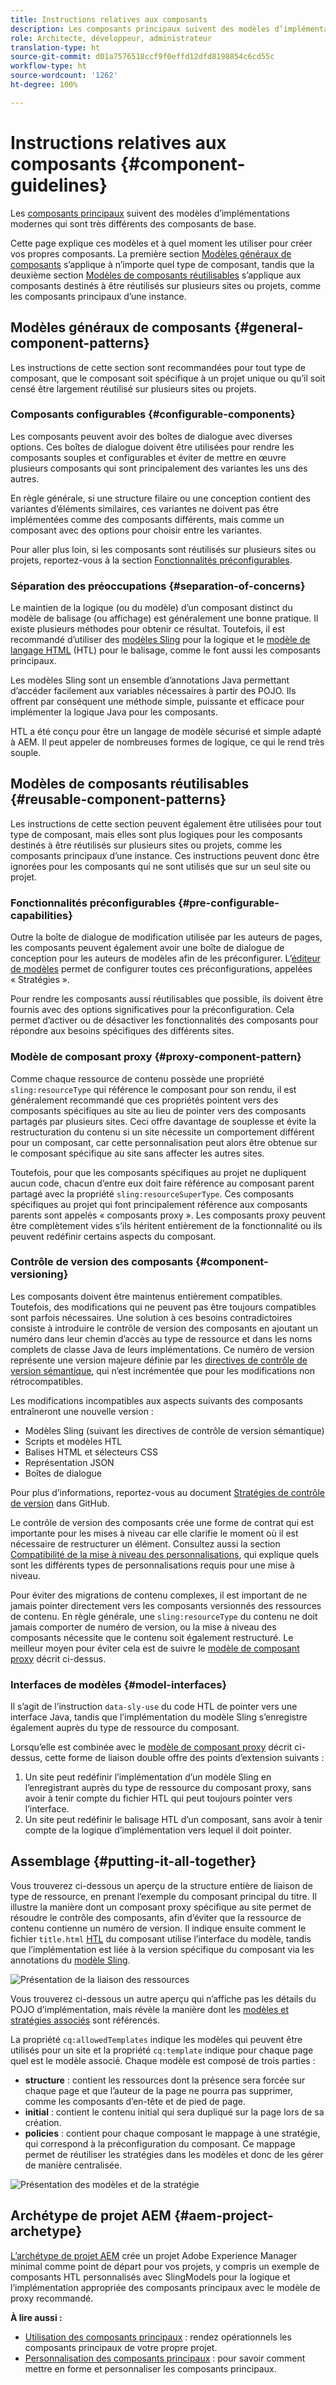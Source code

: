 ```yaml
---
title: Instructions relatives aux composants
description: Les composants principaux suivent des modèles d’implémentations modernes qui sont très différents des composants de base.
role: Architecte, développeur, administrateur
translation-type: ht
source-git-commit: d01a7576518ccf9f0effd12dfd8198854c6cd55c
workflow-type: ht
source-wordcount: '1262'
ht-degree: 100%

---
```



# Instructions relatives aux composants {#component-guidelines}

Les [composants principaux](overview.md) suivent des modèles d’implémentations modernes qui sont très différents des composants de base.

Cette page explique ces modèles et à quel moment les utiliser pour créer vos propres composants. La première section [Modèles généraux de composants](#general-component-patterns) s’applique à n’importe quel type de composant, tandis que la deuxième section [Modèles de composants réutilisables](#reusable-component-patterns) s’applique aux composants destinés à être réutilisés sur plusieurs sites ou projets, comme les composants principaux d’une instance.

## Modèles généraux de composants {#general-component-patterns}

Les instructions de cette section sont recommandées pour tout type de composant, que le composant soit spécifique à un projet unique ou qu’il soit censé être largement réutilisé sur plusieurs sites ou projets.

### Composants configurables {#configurable-components}

Les composants peuvent avoir des boîtes de dialogue avec diverses options. Ces boîtes de dialogue doivent être utilisées pour rendre les composants souples et configurables et éviter de mettre en œuvre plusieurs composants qui sont principalement des variantes les uns des autres.

En règle générale, si une structure filaire ou une conception contient des variantes d’éléments similaires, ces variantes ne doivent pas être implémentées comme des composants différents, mais comme un composant avec des options pour choisir entre les variantes.

Pour aller plus loin, si les composants sont réutilisés sur plusieurs sites ou projets, reportez-vous à la section [Fonctionnalités préconfigurables](#pre-configurable-capabilities).

### Séparation des préoccupations {#separation-of-concerns}

Le maintien de la logique (ou du modèle) d’un composant distinct du modèle de balisage (ou affichage) est généralement une bonne pratique. Il existe plusieurs méthodes pour obtenir ce résultat. Toutefois, il est recommandé d’utiliser des [modèles Sling](https://sling.apache.org/documentation/bundles/models.html) pour la logique et le [modèle de langage HTML](https://docs.adobe.com/content/help/fr-FR/experience-manager-htl/using/overview.html) (HTL) pour le balisage, comme le font aussi les composants principaux.

Les modèles Sling sont un ensemble d’annotations Java permettant d’accéder facilement aux variables nécessaires à partir des POJO. Ils offrent par conséquent une méthode simple, puissante et efficace pour implémenter la logique Java pour les composants.

HTL a été conçu pour être un langage de modèle sécurisé et simple adapté à AEM. Il peut appeler de nombreuses formes de logique, ce qui le rend très souple.

## Modèles de composants réutilisables {#reusable-component-patterns}

Les instructions de cette section peuvent également être utilisées pour tout type de composant, mais elles sont plus logiques pour les composants destinés à être réutilisés sur plusieurs sites ou projets, comme les composants principaux d’une instance. Ces instructions peuvent donc être ignorées pour les composants qui ne sont utilisés que sur un seul site ou projet.

### Fonctionnalités préconfigurables {#pre-configurable-capabilities}

Outre la boîte de dialogue de modification utilisée par les auteurs de pages, les composants peuvent également avoir une boîte de dialogue de conception pour les auteurs de modèles afin de les préconfigurer. L’[éditeur de modèles](https://docs.adobe.com/content/help/fr-FR/experience-manager-cloud-service/sites/authoring/features/templates.html) permet de configurer toutes ces préconfigurations, appelées « Stratégies ».

Pour rendre les composants aussi réutilisables que possible, ils doivent être fournis avec des options significatives pour la préconfiguration. Cela permet d’activer ou de désactiver les fonctionnalités des composants pour répondre aux besoins spécifiques des différents sites.

### Modèle de composant proxy {#proxy-component-pattern}

Comme chaque ressource de contenu possède une propriété `sling:resourceType` qui référence le composant pour son rendu, il est généralement recommandé que ces propriétés pointent vers des composants spécifiques au site au lieu de pointer vers des composants partagés par plusieurs sites. Ceci offre davantage de souplesse et évite la restructuration du contenu si un site nécessite un comportement différent pour un composant, car cette personnalisation peut alors être obtenue sur le composant spécifique au site sans affecter les autres sites.

Toutefois, pour que les composants spécifiques au projet ne dupliquent aucun code, chacun d’entre eux doit faire référence au composant parent partagé avec la propriété `sling:resourceSuperType`. Ces composants spécifiques au projet qui font principalement référence aux composants parents sont appelés « composants proxy ». Les composants proxy peuvent être complètement vides s’ils héritent entièrement de la fonctionnalité ou ils peuvent redéfinir certains aspects du composant.

### Contrôle de version des composants {#component-versioning}

Les composants doivent être maintenus entièrement compatibles. Toutefois, des modifications qui ne peuvent pas être toujours compatibles sont parfois nécessaires. Une solution à ces besoins contradictoires consiste à introduire le contrôle de version des composants en ajoutant un numéro dans leur chemin d’accès au type de ressource et dans les noms complets de classe Java de leurs implémentations. Ce numéro de version représente une version majeure définie par les [directives de contrôle de version sémantique](https://semver.org/), qui n’est incrémentée que pour les modifications non rétrocompatibles.

Les modifications incompatibles aux aspects suivants des composants entraîneront une nouvelle version :

* Modèles Sling (suivant les directives de contrôle de version sémantique)
* Scripts et modèles HTL
* Balises HTML et sélecteurs CSS
* Représentation JSON
* Boîtes de dialogue

Pour plus d’informations, reportez-vous au document [Stratégies de contrôle de version](https://github.com/adobe/aem-core-wcm-components/wiki/Versioning-Policies) dans GitHub.

Le contrôle de version des composants crée une forme de contrat qui est importante pour les mises à niveau car elle clarifie le moment où il est nécessaire de restructurer un élément. Consultez aussi la section [Compatibilité de la mise à niveau des personnalisations](customizing.md#upgrade-compatibility-of-customizations), qui explique quels sont les différents types de personnalisations requis pour une mise à niveau.

Pour éviter des migrations de contenu complexes, il est important de ne jamais pointer directement vers les composants versionnés des ressources de contenu. En règle générale, une `sling:resourceType` du contenu ne doit jamais comporter de numéro de version, ou la mise à niveau des composants nécessite que le contenu soit également restructuré. Le meilleur moyen pour éviter cela est de suivre le [modèle de composant proxy](#proxy-component-pattern) décrit ci-dessus.

### Interfaces de modèles {#model-interfaces}

Il s’agit de l’instruction `data-sly-use` du code HTL de pointer vers une interface Java, tandis que l’implémentation du modèle Sling s’enregistre également auprès du type de ressource du composant.

Lorsqu’elle est combinée avec le [modèle de composant proxy](#proxy-component-pattern) décrit ci-dessus, cette forme de liaison double offre des points d’extension suivants :

1. Un site peut redéfinir l’implémentation d’un modèle Sling en l’enregistrant auprès du type de ressource du composant proxy, sans avoir à tenir compte du fichier HTL qui peut toujours pointer vers l’interface.
1. Un site peut redéfinir le balisage HTL d’un composant, sans avoir à tenir compte de la logique d’implémentation vers lequel il doit pointer.

## Assemblage {#putting-it-all-together}

Vous trouverez ci-dessous un aperçu de la structure entière de liaison de type de ressource, en prenant l’exemple du composant principal du titre. Il illustre la manière dont un composant proxy spécifique au site permet de résoudre le contrôle des composants, afin d’éviter que la ressource de contenu contienne un numéro de version. Il indique ensuite comment le fichier `title.html` [HTL](https://docs.adobe.com/content/help/fr-FR/experience-manager-htl/using/overview.html) du composant utilise l’interface du modèle, tandis que l’implémentation est liée à la version spécifique du composant via les annotations du [modèle Sling](https://sling.apache.org/documentation/bundles/models.html).

![Présentation de la liaison des ressources](/help/assets/chlimage_1-32.png)

Vous trouverez ci-dessous un autre aperçu qui n’affiche pas les détails du POJO d’implémentation, mais révèle la manière dont les [modèles et stratégies associés](https://docs.adobe.com/content/help/fr-FR/experience-manager-cloud-service/implementing/components-templates/templates.html) sont référencés.

La propriété `cq:allowedTemplates` indique les modèles qui peuvent être utilisés pour un site et la propriété `cq:template` indique pour chaque page quel est le modèle associé. Chaque modèle est composé de trois parties :

* **structure** : contient les ressources dont la présence sera forcée sur chaque page et que l’auteur de la page ne pourra pas supprimer, comme les composants d’en-tête et de pied de page.
* **initial** : contient le contenu initial qui sera dupliqué sur la page lors de sa création.
* **policies** : contient pour chaque composant le mappage à une stratégie, qui correspond à la préconfiguration du composant. Ce mappage permet de réutiliser les stratégies dans les modèles et donc de les gérer de manière centralisée.

![Présentation des modèles et de la stratégie](/help/assets/screen_shot_2018-12-07at093102.png)

## Archétype de projet AEM {#aem-project-archetype}

[L’archétype de projet AEM](/help/developing/archetype/overview.md) crée un projet Adobe Experience Manager minimal comme point de départ pour vos projets, y compris un exemple de composants HTL personnalisés avec SlingModels pour la logique et l’implémentation appropriée des composants principaux avec le modèle de proxy recommandé.

**À lire aussi :**

* [Utilisation des composants principaux](/help/get-started/using.md) : rendez opérationnels les composants principaux de votre propre projet.
* [Personnalisation des composants principaux](customizing.md) : pour savoir comment mettre en forme et personnaliser les composants principaux.
